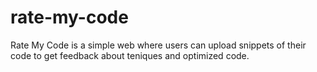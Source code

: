 # rate-my-code
Rate My Code is a simple web where users can upload snippets of their code to get feedback about teniques and optimized code.
